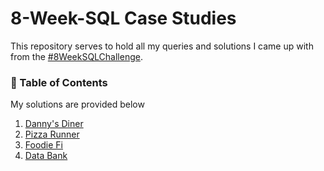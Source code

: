 # 8-Week-SQL Case Studies
This repository serves to hold all my queries and solutions I came up with from the [#8WeekSQLChallenge](https://8weeksqlchallenge.com/).

### 📖 Table of Contents
My solutions are provided below
1. [Danny's Diner](https://github.com/Strova23/8-Week-SQL/tree/main/%231%20-%20Danny's%20Diner)
2. [Pizza Runner](https://github.com/Strova23/8-Week-SQL/tree/main/%232%20-%20Pizza%20Runner)
3. [Foodie Fi](https://github.com/Strova23/8-Week-SQL/tree/main/%233%20-%20Foodie-Fi)
4. [Data Bank](https://github.com/Strova23/8-Week-SQL/tree/main/%234%20-%20Data%20Bank)
